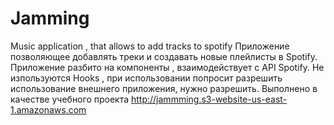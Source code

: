 # Jamming
Music application , that allows to add tracks to spotify
Приложение позволяющее добавлять треки и создавать новые плейлисты в Spotify. Приложение разбито на компоненты , взаимодействует с API Spotify. Не изпользуются Hooks , при использовании попросит разрешить использование внешнего приложения, нужно разрешить. Выполнено в качестве учебного проекта 
http://jammming.s3-website-us-east-1.amazonaws.com 

